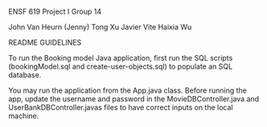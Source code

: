ENSF 619 Project I Group 14 

John Van Heurn
(Jenny) Tong Xu
Javier Vite
Haixia Wu

README GUIDELINES 

To run the Booking model Java application, first run the SQL scripts (bookingModel.sql and create-user-objects.sql) to populate an SQL database. 

You may run the application from the App.java class. Before running the app, update the username and password in the MovieDBController.java and UserBankDBController.javas files to have correct inputs on the local machine.